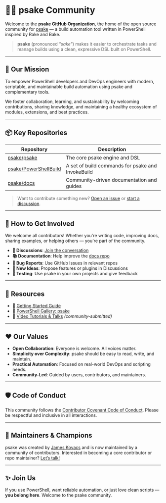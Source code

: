 # 👷‍♂️ psake Community

Welcome to the **psake GitHub Organization**, the home of the open source community for [psake](https://github.com/psake/psake) — a build automation tool written in PowerShell inspired by Rake and Bake.

> **psake** (pronounced *"sake"*) makes it easier to orchestrate tasks and manage builds using a clean, expressive DSL built on PowerShell.

---

## 🌟 Our Mission

To empower PowerShell developers and DevOps engineers with modern, scriptable, and maintainable build automation using psake and complementary tools.

We foster collaboration, learning, and sustainability by welcoming contributions, sharing knowledge, and maintaining a healthy ecosystem of modules, extensions, and best practices.

---

## 📦 Key Repositories

| Repository | Description |
|------------|-------------|
| [psake/psake](https://github.com/psake/psake) | The core psake engine and DSL |
| [psake/PowerShellBuild](https://github.com/psake/PowerShellBuild) | A set of build commands for psake and InvokeBuild |
| [psake/docs](https://github.com/psake/docs) | Community-driven documentation and guides |

> Want to contribute something new? [Open an issue](https://github.com/psake/psake/issues) or [start a discussion](https://github.com/orgs/psake/discussions).

---

## 🤝 How to Get Involved

We welcome all contributors! Whether you're writing code, improving docs, sharing examples, or helping others — you're part of the community.

- **💬 Discussions**: [Join the conversation](https://github.com/orgs/psake/discussions)
- **📚 Documentation**: Help improve the [docs repo](https://github.com/psake/docs)
- **🐛 Bug Reports**: Use GitHub Issues in relevant repos
- **🎉 New Ideas**: Propose features or plugins in Discussions
- **🧪 Testing**: Use psake in your own projects and give feedback

---

## 📖 Resources

- 📘 [Getting Started Guide](https://github.com/psake/psake/wiki)
- 🧰 [PowerShell Gallery: psake](https://www.powershellgallery.com/packages/psake)
- 🎥 [Video Tutorials & Talks](https://www.youtube.com/results?search_query=psake) *(community-submitted)*

---

## ❤️ Our Values

- **Open Collaboration**: Everyone is welcome. All voices matter.
- **Simplicity over Complexity**: psake should be easy to read, write, and maintain.
- **Practical Automation**: Focused on real-world DevOps and scripting needs.
- **Community-Led**: Guided by users, contributors, and maintainers.

---

## 🛡️ Code of Conduct

This community follows the [Contributor Covenant Code of Conduct](https://github.com/psake/.github/blob/main/CODE_OF_CONDUCT.md). Please be respectful and inclusive in all interactions.

---

## 🧙 Maintainers & Champions

psake was created by [James Kovacs](https://github.com/JamesKovacs) and is now maintained by a community of contributors. Interested in becoming a core contributor or repo maintainer? [Let’s talk!](https://github.com/orgs/psake/discussions)

---

## ✨ Join Us

If you use PowerShell, want reliable automation, or just love clean scripts — **you belong here**. Welcome to the psake community.

